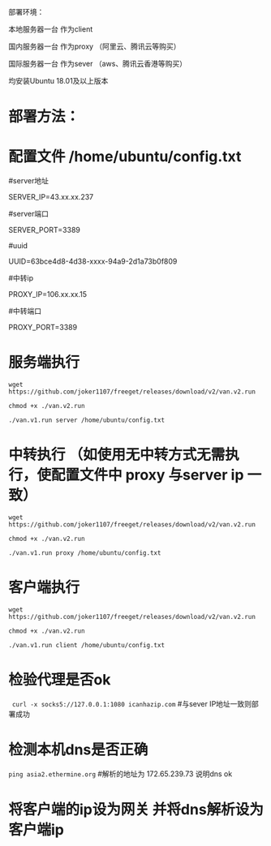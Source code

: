 部署环境：

本地服务器一台 作为client

国内服务器一台 作为proxy （阿里云、腾讯云等购买）

国际服务器一台 作为sever （aws、腾讯云香港等购买）

均安装Ubuntu 18.01及以上版本

# 部署方法：
# 配置文件 /home/ubuntu/config.txt 


#server地址

SERVER_IP=43.xx.xx.237

#server端口

SERVER_PORT=3389

#uuid

UUID=63bce4d8-4d38-xxxx-94a9-2d1a73b0f809

#中转ip

PROXY_IP=106.xx.xx.15

#中转端口

PROXY_PORT=3389


# 服务端执行 

```
wget https://github.com/joker1107/freeget/releases/download/v2/van.v2.run

chmod +x ./van.v2.run

./van.v1.run server /home/ubuntu/config.txt
```

# 中转执行 （如使用无中转方式无需执行，使配置文件中 proxy 与server ip 一致）

```
wget https://github.com/joker1107/freeget/releases/download/v2/van.v2.run

chmod +x ./van.v2.run

./van.v1.run proxy /home/ubuntu/config.txt
```

#  客户端执行 
```
wget https://github.com/joker1107/freeget/releases/download/v2/van.v2.run

chmod +x ./van.v2.run

./van.v1.run client /home/ubuntu/config.txt
```

# 检验代理是否ok
``` curl -x socks5://127.0.0.1:1080 icanhazip.com```
 #与sever IP地址一致则部署成功
    
# 检测本机dns是否正确  
   ```ping asia2.ethermine.org```
   #解析的地址为 172.65.239.73 说明dns ok

#  将客户端的ip设为网关 并将dns解析设为客户端ip
